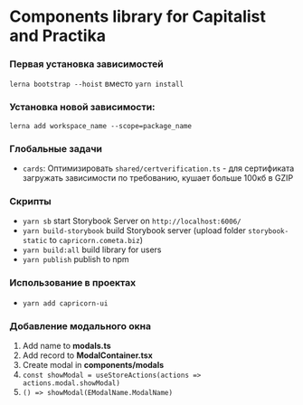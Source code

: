 # Components library for Capitalist and Practika

### Первая установка зависимостей

`lerna bootstrap --hoist` вместо `yarn install`

### Установка новой зависимости:

`lerna add workspace_name --scope=package_name`

### Глобальные задачи

- `cards`: Оптимизировать `shared/certverification.ts` - для сертификата загружать зависимости по требованию, кушает больше 100кб в GZIP 
 
### Скрипты

- `yarn sb` start Storybook Server on `http://localhost:6006/`
- `yarn build-storybook` build Storybook server (upload folder `storybook-static` to `capricorn.cometa.biz`)
- `yarn build:all` build library for users
- `yarn publish` publish to npm

### Использование в проектах

- `yarn add capricorn-ui`

### Добавление модального окна

1. Add name to **modals.ts**
2. Add record to **ModalContainer.tsx**
3. Create modal in **components/modals**
4. `const showModal = useStoreActions(actions => actions.modal.showModal)`
5. `() => showModal(EModalName.ModalName)`

